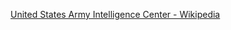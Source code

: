 ﻿[United States Army Intelligence Center - Wikipedia](https://en.wikipedia.org/wiki/United_States_Army_Intelligence_Center)